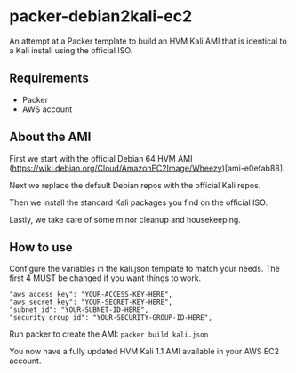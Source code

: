 packer-debian2kali-ec2
===========
An attempt at a Packer template to build an HVM Kali AMI that is identical to a Kali install using the official ISO.

## Requirements
* Packer
* AWS account

## About the AMI
First we start with the official Debian 64 HVM AMI (https://wiki.debian.org/Cloud/AmazonEC2Image/Wheezy)[ami-e0efab88].

Next we replace the default Debian repos with the official Kali repos.

Then we install the standard Kali packages you find on the official ISO.

Lastly, we take care of some minor cleanup and housekeeping.

## How to use
Configure the variables in the kali.json template to match your needs. The first 4 MUST be changed if you want things to work.

```
"aws_access_key": "YOUR-ACCESS-KEY-HERE",
"aws_secret_key": "YOUR-SECRET-KEY-HERE",
"subnet_id": "YOUR-SUBNET-ID-HERE",
"security_group_id": "YOUR-SECURITY-GROUP-ID-HERE",
```

Run packer to create the AMI: `packer build kali.json`

You now have a fully updated HVM Kali 1.1 AMI available in your AWS EC2 account.